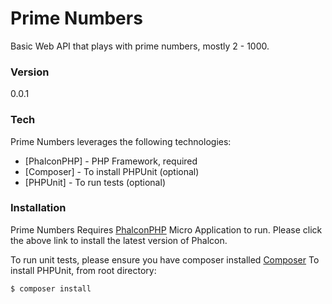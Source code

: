 # Prime Numbers

Basic Web API that plays with prime numbers, mostly 2 - 1000.

### Version
0.0.1

### Tech
Prime Numbers leverages the following technologies: 
* [PhalconPHP] - PHP Framework, required 
* [Composer] - To install PHPUnit (optional) 
* [PHPUnit] - To run tests (optional)

### Installation

Prime Numbers Requires [PhalconPHP](https://phalconphp.com/) Micro Application to run. 
Please click the above link to install the latest version of Phalcon. 

To run unit tests, please ensure you have composer installed [Composer](https://getcomposer.org/) 
To install PHPUnit, from root directory: 

```sh
$ composer install 
```
